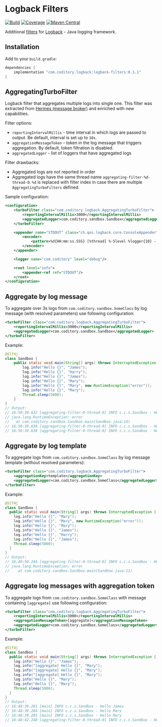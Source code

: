 # Logback Filters
[![Build](https://github.com/coditory/logback-filters/actions/workflows/build.yml/badge.svg)](https://github.com/coditory/logback-filters/actions/workflows/build.yml)
[![Coverage](https://codecov.io/gh/coditory/logback-filters/branch/master/graph/badge.svg?token=CBPQ8FQYTF)](https://codecov.io/gh/coditory/logback-filters)
[![Maven Central](https://maven-badges.herokuapp.com/maven-central/com.coditory.common/logback-filters/badge.svg)](https://mvnrepository.com/artifact/com.coditory.common/logback-filters)

Additional [filters](http://logback.qos.ch/manual/filters.html) for [Logback](http://logback.qos.ch) - Java logging
framework.

## Installation

Add to your `build.gradle`:

```gradle
dependencies {
    implementation "com.coditory.logback:logback-filters:0.1.1"
}
```

## AggregatingTurboFilter

Logback filter that aggregates multiple logs into single one. This filter was extracted
from [Hermes (message broker)](https://github.com/allegro/hermes/blob/master/hermes-common/src/main/java/pl/allegro/tech/hermes/infrastructure/logback/AggregatingTurboFilter.java)
and enriched with new capabilities.

Filter options:

- `reportingIntervalMillis` - time interval in which logs are passed to output. Be default, interval is set up to `10s`.
- `aggregationMessageToken` - token in the log message that triggers aggregation. By default, token filtration is
  disabled.
- `aggregatedLogger` - list of loggers that have aggregated logs

Filter drawbacks:

- Aggregated logs are not reported in order
- Aggregated logs have the same thread name `aggregating-filter-%d-thread-0`. `%d` is replaced with filter index in case
  there are multiple `AggregatingTurboFilters` defined.

Sample configuration:

```xml
<configuration>
    <turboFilter class="com.coditory.logback.AggregatingTurboFilter">
        <reportingIntervalMillis>3000</reportingIntervalMillis>
        <aggregatedLogger>com.coditory.sandbox.Sandbox</aggregatedLogger>
    </turboFilter>

    <appender name="STDOUT" class="ch.qos.logback.core.ConsoleAppender">
        <encoder>
            <pattern>%d{HH:mm:ss.SSS} [%thread] %-5level %logger{10} - %msg%n</pattern>
        </encoder>
    </appender>

    <logger name="com.coditory" level="debug"/>

    <root level="info">
        <appender-ref ref="STDOUT"/>
    </root>
</configuration>
```

## Aggregate by log message

To aggregate over 3s logs from `com.coditory.sandbox.SomeClass` by log message (with resolved parameters) use following
configuration:

```xml
<turboFilter class="com.coditory.logback.AggregatingTurboFilter">
    <reportingIntervalMillis>3000</reportingIntervalMillis>
    <aggregatedLogger>com.coditory.sandbox.Sandbox</aggregatedLogger>
</turboFilter>
```

Example:

```java
@Slf4j
class Sandbox {
    public static void main(String[] args) throws InterruptedException {
        log.info("Hello {}", "James");
        log.info("Hello {}", "Harry");
        log.info("Hello {}", "James");
        log.info("Hello {}", "Mary");
        log.info("Hello {}", "Mary", new RuntimeException("error"));
        log.info("Hello {}", "Mary");
        Thread.sleep(5000);
    }
}
// Output:
// 16:50:39.632 [aggregating-filter-0-thread-0] INFO c.c.s.Sandbox - Hello Mary [occurrences=3]
// java.lang.RuntimeException: error
//   at com.coditory.sandbox.Sandbox.main(Sandbox.java:14)
// 16:50:39.638 [aggregating-filter-0-thread-0] INFO c.c.s.Sandbox - Hello James [occurrences=2]
// 16:50:39.638 [aggregating-filter-0-thread-0] INFO c.c.s.Sandbox - Hello Harry [occurrences=1]
```

## Aggregate by log template

To aggregate logs from `com.coditory.sandbox.SomeClass` by log message template (without resolved parameters):

```xml
<turboFilter class="com.coditory.logback.AggregatingTurboFilter">
    <aggregationKey>template</aggregationKey>
    <aggregatedLogger>com.coditory.sandbox.SomeClass</aggregatedLogger>
</turboFilter>
```

Example:

```java
@Slf4j
class Sandbox {
  public static void main(String[] args) throws InterruptedException {
    log.info("Hello {}", "Mary");
    log.info("Hello {}", "Mary", new RuntimeException("error"));
    log.info("Hello {}", "Mary");
    log.info("Hello {}", "James");
    log.info("Hello {}", "Harry");
    log.info("Hello {}", "James");
    Thread.sleep(5000);
  }
}
// Output:
// 16:49:50.244 [aggregating-filter-0-thread-0] INFO c.c.s.Sandbox - Hello Mary [occurrences=6]
// java.lang.RuntimeException: error
//    at com.coditory.sandbox.Sandbox.main(Sandbox.java:11)
```

## Aggregate log messages with aggregation token

To aggregate logs from `com.coditory.sandbox.SomeClass` with message containing `[aggregate]` use following
configuration:

```xml
<turboFilter class="com.coditory.logback.AggregatingTurboFilter">
    <reportingIntervalMillis>3000</reportingIntervalMillis>
    <aggregationMessageToken>[aggregate]</aggregationMessageToken>
    <aggregatedLogger>com.coditory.sandbox.SomeClass</aggregatedLogger>
</turboFilter>
```

Example:

```java
@Slf4j
class Sandbox {
  public static void main(String[] args) throws InterruptedException {
    log.info("Hello {}", "James");
    log.info("[aggregate] Hello {}", "Mary");
    log.info("[aggregate] Hello {}", "Mary");
    log.info("[aggregate] Hello {}", "Mary");
    log.info("Hello {}", "Mary");
    log.info("Hello {}", "Mary");
    Thread.sleep(5000);
  }
}
// Output:
// 16:48:39.281 [main] INFO c.c.s.Sandbox - Hello James
// 16:48:39.284 [main] INFO c.c.s.Sandbox - Hello Mary
// 16:48:39.285 [main] INFO c.c.s.Sandbox - Hello Mary
// 16:48:42.248 [aggregating-filter-0-thread-0] INFO c.c.s.Sandbox - Hello Mary [occurrences=3]
```

